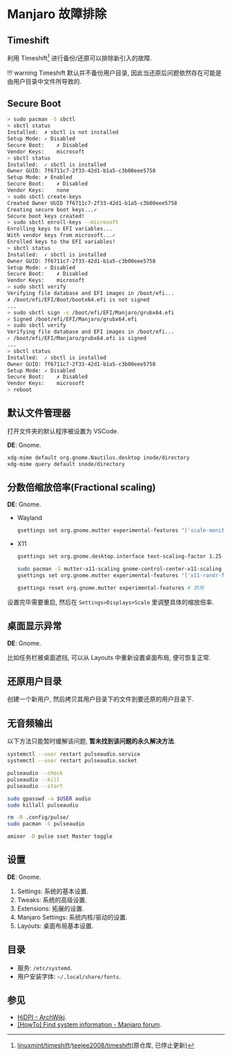 # Manjaro 故障排除

## Timeshift

利用 Timeshift[^1] 进行备份/还原可以排除新引入的故障.  

!!! warning
    Timeshift 默认并不备份用户目录, 因此当还原后问题依然存在可能是由用户目录中文件所导致的.  

## Secure Boot

```sh
> sudo pacman -S sbctl
> sbctl status
Installed:	✗ sbctl is not installed
Setup Mode:	✓ Disabled
Secure Boot:	✗ Disabled
Vendor Keys:	microsoft
> sbctl status
Installed:	✓ sbctl is installed
Owner GUID:	7f6711c7-2f33-42d1-b1a5-c3b00eee5758
Setup Mode:	✗ Enabled
Secure Boot:	✗ Disabled
Vendor Keys:	none
> sudo sbctl create-keys
Created Owner UUID 7f6711c7-2f33-42d1-b1a5-c3b00eee5758
Creating secure boot keys...✓ 
Secure boot keys created!
> sudo sbctl enroll-keys --microsoft
Enrolling keys to EFI variables...
With vendor keys from microsoft...✓ 
Enrolled keys to the EFI variables!
> sbctl status
Installed:	✓ sbctl is installed
Owner GUID:	7f6711c7-2f33-42d1-b1a5-c3b00eee5758
Setup Mode:	✓ Disabled
Secure Boot:	✗ Disabled
Vendor Keys:	microsoft
> sudo sbctl verify
Verifying file database and EFI images in /boot/efi...
✗ /boot/efi/EFI/Boot/bootx64.efi is not signed
...
> sudo sbctl sign -s /boot/efi/EFI/Manjaro/grubx64.efi
✓ Signed /boot/efi/EFI/Manjaro/grubx64.efi
> sudo sbctl verify
Verifying file database and EFI images in /boot/efi...
✓ /boot/efi/EFI/Manjaro/grubx64.efi is signed
...
> sbctl status
Installed:	✓ sbctl is installed
Owner GUID:	7f6711c7-2f33-42d1-b1a5-c3b00eee5758
Setup Mode:	✓ Disabled
Secure Boot:	✗ Disabled
Vendor Keys:	microsoft
> reboot
```

## 默认文件管理器

打开文件夹的默认程序被设置为 VSCode.

**DE**: Gnome.  

```sh
xdg-mime default org.gnome.Nautilus.desktop inode/directory
xdg-mime query default inode/directory
```

## 分数倍缩放倍率(Fractional scaling)

**DE**: Gnome.  

- Wayland

    ```sh
    gsettings set org.gnome.mutter experimental-features "['scale-monitor-framebuffer']"
    ```

- X11

    ```sh
    gsettings set org.gnome.desktop.interface text-scaling-factor 1.25
    ```

    ```sh
    sudo pacman -S mutter-x11-scaling gnome-control-center-x11-scaling
    gsettings set org.gnome.mutter experimental-features "['x11-randr-fractional-scaling']" # 启用

    gsettings reset org.gnome.mutter experimental-features # 禁用
    ```

设置完毕需要重启, 然后在 `Settings>Displays>Scale` 里调整具体的缩放倍率.  

## 桌面显示异常

**DE**: Gnome.  

比如任务栏被桌面遮挡, 可以从 Layouts 中重新设置桌面布局, 便可恢复正常.  

## 还原用户目录

创建一个新用户, 然后拷贝其用户目录下的文件到要还原的用户目录下.  

## 无音频输出

以下方法只能暂时缓解该问题, **暂未找到该问题的永久解决方法**.  

```sh
systemctl --user restart pulseaudio.service
systemctl --user restart pulseaudio.socket

pulseaudio --check
pulseaudio --kill
pulseaudio --start

sudo gpasswd -a $USER audio
sudo killall pulseaudio

rm -R .config/pulse/
sudo pacman -S pulseaudio

amixer -D pulse sset Master toggle
```

## 设置

**DE**: Gnome.  

1. Settings: 系统的基本设置.
2. Tweaks: 系统的高级设置.
3. Extensions: 拓展的设置.
4. Manjaro Settings: 系统内核/驱动的设置.
5. Layouts: 桌面布局基本设置.

## 目录

- 服务: `/etc/systemd`.
- 用户安装字体: `~/.local/share/fonts`.

## 参见

- [HiDPI - ArchWiki](https://wiki.archlinux.org/title/HiDPI).
- [[HowTo] Find system information - Manjaro forum](https://forum.manjaro.org/t/howto-find-system-information/105212).

[^1]: [linuxmint/timeshift](https://github.com/linuxmint/timeshift)/[teejee2008/timeshift](https://github.com/teejee2008/timeshift)(原仓库, 已停止更新)
